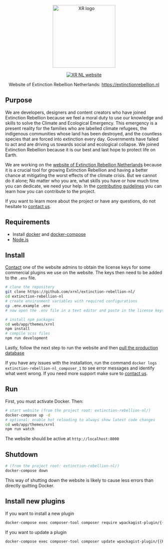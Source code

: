 <p align="center"><a href="https://extinctionrebellion.nl/" target="_blank"><img
width="200"
src="https://user-images.githubusercontent.com/15846595/83038003-c6157b80-a03c-11ea-9605-325b4990e7bd.png"
alt="XR logo"></a></p> <p align="center"><a
href="https://extinctionrebellion.nl/" target="_blank"><img
src="https://img.shields.io/badge/rebel-for%20life-success" alt="XR NL
website"></a></p> <p align="center">Website of Extinction Rebellion Netherlands:
<a href="https://extinctionrebellion.nl/"
target="_blank">https://extinctionrebellion.nl</a></p>

## Purpose

We are developers, designers and content creators who have joined Extinction
Rebellion because we feel a moral duty to use our knowledge and skills to solve
the Climate and Ecological Emergency. This emergency is a present reality for
the families who are labelled climate refugees, the indigenous communities whose
land has been destroyed, and the countless species that are forced into
extinction every day. Governments have failed to act and are driving us towards
social and ecological collapse. We joined Extinction Rebellion because it is our
best and last hope to protect life on Earth.

We are working on the [website of Extinction Rebellion
Netherlands](https://extinctionrebellion.nl) because it is a crucial tool for
growing Extinction Rebellion and having a better chance at mitigating the worst
effects of the climate crisis. But we cannot do it alone; No matter who you are,
what skills you have or how much time you can dedicate, we need your help. In
the [contributing guidelines](/CONTRIBUTING.md) you can learn how you can
contribute to the project.

If you want to learn more about the project or have any questions, do not
hesitate to [contact us](/SUPPORT.md).

## Requirements

- Install [docker](https://docs.docker.com/get-docker/) and
  [docker-compose](https://docs.docker.com/compose/install/)
- [Node.js](https://nodejs.org/en/)

## Install
[Contact](/SUPPORT.md) one of the website admins to obtain the license keys for some commercial plugins we use on the website. The keys then need to be added to the `.env` file.

```sh
# clone the repository
git clone https://github.com/xrnl/extinction-rebellion-nl/
cd extinction-rebellion-nl
# create environment variables with required configurations
cp .env.example .env
# now open the .env file in a text editor and paste in the license keys

# install npm packages
cd web/app/themes/xrnl
npm install
# compile scss files
npm run development
```

Lastly, follow the next step to run the website and then [pull the production
database](/docs/sync-production-data.md)

If you have any issues with the installation, run the command `docker logs
extinction-rebellion-nl_composer_1` to see error messages and identify what went
wrong. If you need more support make sure to [contact us](/SUPPORT.md).

## Run

First, you must activate Docker. Then:

```sh
# start website (from the project root: extinction-rebellion-nl/)
docker-compose up -d
# optional: enable hot reloading to always show latest code changes
cd web/app/themes/xrnl
npm run watch
```

The website should be active at `http://localhost:8000`

## Shutdown

```sh
# (from the project root: extinction-rebellion-nl/)
docker-compose down
```

This way of shutting down the website is likely to cause less errors than
directly quitting Docker.

## Install new plugins

If you want to install a new plugin
```sh
docker-compose exec composer-tool composer require wpackagist-plugin/{{PLUGIN_NAME}}
```

If you want to update a plugin
```sh
docker-compose exec composer-tool composer update wpackagist-plugin/{{PLUGIN_NAME}}
```
